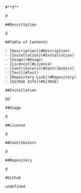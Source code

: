 
    #**d**

    d

    ##Descritption 

    d

    ##Table of Contents 

    - [Description](#Description)
    - [Installation](#Installation)
    - [Usage](#Usage)
    - [Licence](#Licence)
    - [Contributors](#Contributors)
    - [Test](#Test)
    - [Repository Link](#Repository)
    - [GitHub Info](#GitHub) 

    ##Installation

    dd

    ##Usage 

    d

    ##License 

    d

    ##Contributers 

    d

    ##Repository 

    d

    #Github

    undefined
    